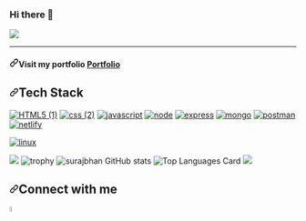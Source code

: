 ### Hi there 👋

<img src="https://user-images.githubusercontent.com/80870870/225249776-83f413b7-bd20-40bd-a9fd-2014559bf9bb.gif" style="max-width: 100%; display: inline-block;" data-target="animated-image.originalImage">


<hr>
<h4 dir="auto"><a id="user-content-visit-my-portfolio-portfolio" class="anchor" aria-hidden="true" href="#visit-my-portfolio-portfolio"><svg class="octicon octicon-link" viewBox="0 0 16 16" version="1.1" width="16" height="16" aria-hidden="true"><path d="m7.775 3.275 1.25-1.25a3.5 3.5 0 1 1 4.95 4.95l-2.5 2.5a3.5 3.5 0 0 1-4.95 0 .751.751 0 0 1 .018-1.042.751.751 0 0 1 1.042-.018 1.998 1.998 0 0 0 2.83 0l2.5-2.5a2.002 2.002 0 0 0-2.83-2.83l-1.25 1.25a.751.751 0 0 1-1.042-.018.751.751 0 0 1-.018-1.042Zm-4.69 9.64a1.998 1.998 0 0 0 2.83 0l1.25-1.25a.751.751 0 0 1 1.042.018.751.751 0 0 1 .018 1.042l-1.25 1.25a3.5 3.5 0 1 1-4.95-4.95l2.5-2.5a3.5 3.5 0 0 1 4.95 0 .751.751 0 0 1-.018 1.042.751.751 0 0 1-1.042.018 1.998 1.998 0 0 0-2.83 0l-2.5 2.5a1.998 1.998 0 0 0 0 2.83Z"></path></svg></a>Visit my portfolio <a href="https://github.com/rajtupe987/github.io" rel="nofollow">Portfolio</a></h4>

<h2 dir="auto"><a id="user-content-tech-stack" class="anchor" aria-hidden="true" href="#tech-stack"><svg class="octicon octicon-link" viewBox="0 0 16 16" version="1.1" width="16" height="16" aria-hidden="true"><path d="m7.775 3.275 1.25-1.25a3.5 3.5 0 1 1 4.95 4.95l-2.5 2.5a3.5 3.5 0 0 1-4.95 0 .751.751 0 0 1 .018-1.042.751.751 0 0 1 1.042-.018 1.998 1.998 0 0 0 2.83 0l2.5-2.5a2.002 2.002 0 0 0-2.83-2.83l-1.25 1.25a.751.751 0 0 1-1.042-.018.751.751 0 0 1-.018-1.042Zm-4.69 9.64a1.998 1.998 0 0 0 2.83 0l1.25-1.25a.751.751 0 0 1 1.042.018.751.751 0 0 1 .018 1.042l-1.25 1.25a3.5 3.5 0 1 1-4.95-4.95l2.5-2.5a3.5 3.5 0 0 1 4.95 0 .751.751 0 0 1-.018 1.042.751.751 0 0 1-1.042.018 1.998 1.998 0 0 0-2.83 0l-2.5 2.5a1.998 1.998 0 0 0 0 2.83Z"></path></svg></a>Tech Stack</h2>

<p dir="auto"><a href="https://github.com/rajtupe987/rajtupe987/edit/main/README.md"><img src="https://user-images.githubusercontent.com/80870870/226172568-9ece668f-7c2c-44c0-9102-13b5eac65703.png" alt="HTML5 (1)" style="max-width: 100%;"></a> <span><a href="https://github.com/rajtupe987/rajtupe987/edit/main/README.md"><img src="https://user-images.githubusercontent.com/80870870/226172717-cf0e0d14-9861-4d7a-aaca-98dd6a4e4485.png" alt="css (2)" style="max-width: 100%;"></a> <span> <a href="https://github.com/rajtupe987/rajtupe987/edit/main/README.md"><img src="https://user-images.githubusercontent.com/80870870/226173076-fb31cc2b-00ca-480e-a6cd-f0dc8374d029.png" alt="javascript" style="max-width: 100%;"></a> <span><a href="https://github.com/rajtupe987/rajtupe987/edit/main/README.md"><img src="https://user-images.githubusercontent.com/80870870/226173264-99ec57c7-c80a-4f4c-b8c0-cad17c40c3c2.png" alt="node" style="max-width: 100%;"></a>
<span> <a href="https://github.com/rajtupe987/rajtupe987/edit/main/README.md"><img src="https://user-images.githubusercontent.com/80870870/226174111-a576a2f2-6647-4559-ac94-0941ac032ff9.png" alt="express" style="max-width: 100%;"></a>
<span> <a href="https://github.com/rajtupe987/rajtupe987/edit/main/README.md"><img src="https://user-images.githubusercontent.com/80870870/226368794-ded31f79-f46f-4bb5-ab9f-b45de79220b6.png" alt="mongo" style="max-width: 100%;"></a>
<span> <a href="https://github.com/rajtupe987/rajtupe987/edit/main/README.md"><img src="https://user-images.githubusercontent.com/80870870/226368828-42825cb5-d475-426b-aec2-fdef6460af0f.png" alt="postman" style="max-width: 100%;"></a>
<span> <a href="https://github.com/rajtupe987/rajtupe987/edit/main/README.md"><img src="https://user-images.githubusercontent.com/80870870/226368848-eb079081-c717-43a9-9813-4848107fc141.png" alt="netlify" style="max-width: 100%;"></a>

<a href="https://github.com/rajtupe987/rajtupe987/edit/main/README.md"><img src="https://user-images.githubusercontent.com/80870870/226421962-46da77f8-2d0a-47bd-b58a-66f4a9ec0fd4.png" alt="linux" style="max-width: 100%;"></a></span></span></span></span></span></span></span></span></span></span></span></span></span></span></span></span></span></span></span></span></span></span></span></span></span></span></span></span></p>


<img src="https://user-images.githubusercontent.com/80870870/225220328-6a3311a1-241e-43a4-bb12-a98298ca9f4c.gif" style="max-width: 100%; display: inline-block;" data-target="animated-image.originalImage">

<img src="https://camo.githubusercontent.com/5f45d28b0fcba075fc4b5c7954f69117923da836be6452143ffd9f6cca8fa126/68747470733a2f2f6769746875622d70726f66696c652d74726f7068792e76657263656c2e6170702f3f757365726e616d653d737572616a6268616e2d33267468656d653d6f6e656461726b" alt="trophy" data-canonical-src="https://github.com/rajtupe987/github.io#githubi" style="max-width: 100%;">

<img src="https://camo.githubusercontent.com/b363fb0ef0c7b85ab514b57d10232876dc3f96dbb7079aa3bb557020dbae0bc2/68747470733a2f2f6769746875622d726561646d652d73746174732e76657263656c2e6170702f6170693f757365726e616d653d737572616a6268616e2d3326636f756e745f707269766174653d74727565267468656d653d7265616374" alt="surajbhan GitHub stats" data-canonical-src="https://github.com/rajtupe987/github.io#githubi" style="max-width: 100%;">


<img src="https://camo.githubusercontent.com/0d4091d5011225abc2bf416cb0ed40fa2ad0446a73604e434fae09a3ba94336d/68747470733a2f2f6769746875622d726561646d652d73746174732e76657263656c2e6170702f6170692f746f702d6c616e67732f3f757365726e616d653d737572616a6268616e2d33266c616e67735f636f756e743d3826636f756e745f707269766174653d74727565266c61796f75743d636f6d70616374267468656d653d7265616374" alt="Top Languages Card" data-canonical-src="https://github.com/rajtupe987/github.io#githubi" style="max-width: 100%;">

<img src="https://user-images.githubusercontent.com/80870870/225224944-56e12219-1749-4a35-97d7-aa193840597e.gif" style="max-width: 100%; display: inline-block;" data-target="animated-image.originalImage">

<h2 dir="auto"><a id="user-content-connect-with-me" class="anchor" aria-hidden="true" href="#connect-with-me"><svg class="octicon octicon-link" viewBox="0 0 16 16" version="1.1" width="16" height="16" aria-hidden="true"><path d="m7.775 3.275 1.25-1.25a3.5 3.5 0 1 1 4.95 4.95l-2.5 2.5a3.5 3.5 0 0 1-4.95 0 .751.751 0 0 1 .018-1.042.751.751 0 0 1 1.042-.018 1.998 1.998 0 0 0 2.83 0l2.5-2.5a2.002 2.002 0 0 0-2.83-2.83l-1.25 1.25a.751.751 0 0 1-1.042-.018.751.751 0 0 1-.018-1.042Zm-4.69 9.64a1.998 1.998 0 0 0 2.83 0l1.25-1.25a.751.751 0 0 1 1.042.018.751.751 0 0 1 .018 1.042l-1.25 1.25a3.5 3.5 0 1 1-4.95-4.95l2.5-2.5a3.5 3.5 0 0 1 4.95 0 .751.751 0 0 1-.018 1.042.751.751 0 0 1-1.042.018 1.998 1.998 0 0 0-2.83 0l-2.5 2.5a1.998 1.998 0 0 0 0 2.83Z"></path></svg></a>Connect with me</h2>

<img src="https://camo.githubusercontent.com/9d8fc174cc2998661b92484197c3ee2d5d249f252d85bc10066ae8f663d41713/68747470733a2f2f63646e2d69636f6e732d706e672e666c617469636f6e2e636f6d2f3531322f323530342f323530343932332e706e67" width="5%" height="5%" data-canonical-src="https://cdn-icons-png.flaticon.com/512/2504/2504923.png" style="max-width: 100%;">
<!--
**rajtupe987/rajtupe987** is a ✨ _special_ ✨ repository because its `README.md` (this file) appears on your GitHub profile.

Here are some ideas to get you started:

- 🔭 I’m currently working on ...
- 🌱 I’m currently learning ...
- 👯 I’m looking to collaborate on ...
- 🤔 I’m looking for help with ...
- 💬 Ask me about ...
- 📫 How to reach me: ...
- 😄 Pronouns: ...
- ⚡ Fun fact: ...
-->

